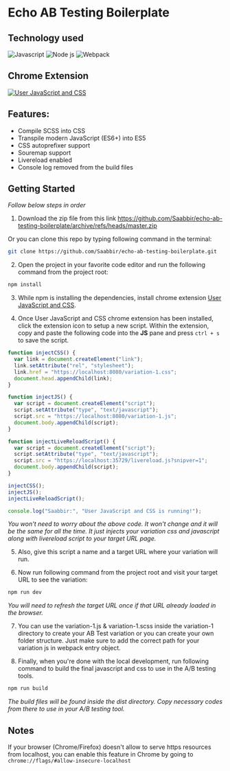 # Echo AB Testing Boilerplate

## Technology used

![Javascript][javascript-shield] ![Node js][nodejs-shield] ![Webpack][webpack-shield]

## Chrome Extension

[![User JavaScript and CSS][user-js-and-css-shield]][user-js-and-css-url]

## Features:

- Compile SCSS into CSS
- Transpile modern JavaScript (ES6+) into ES5
- CSS autoprefixer support
- Souremap support
- Livereload enabled
- Console log removed from the build files

## Getting Started

_Follow below steps in order_

1. Download the zip file from this link https://github.com/Saabbir/echo-ab-testing-boilerplate/archive/refs/heads/master.zip

Or you can clone this repo by typing following command in the terminal:

```sh
git clone https://github.com/Saabbir/echo-ab-testing-boilerplate.git
```

2. Open the project in your favorite code editor and run the following command from the project root:

```sh
npm install
```

3. While npm is installing the dependencies, install chrome extension [User JavaScript and CSS][user-js-and-css-url].

4. Once User JavaScript and CSS chrome extension has been installed, click the extension icon to setup a new script. Within the extension, copy and paste the following code into the **JS** pane and press `ctrl + s` to save the script.

```js
function injectCSS() {
  var link = document.createElement("link");
  link.setAttribute("rel", "stylesheet");
  link.href = "https://localhost:8080/variation-1.css";
  document.head.appendChild(link);
}

function injectJS() {
  var script = document.createElement("script");
  script.setAttribute("type", "text/javascript");
  script.src = "https://localhost:8080/variation-1.js";
  document.body.appendChild(script);
}

function injectLiveReloadScript() {
  var script = document.createElement("script");
  script.setAttribute("type", "text/javascript");
  script.src = "https://localhost:35729/livereload.js?snipver=1";
  document.body.appendChild(script);
}

injectCSS();
injectJS();
injectLiveReloadScript();

console.log("Saabbir:", "User JavaScript and CSS is running!");
```

_You won't need to worry about the above code. It won't change and it will be the same for all the time. It just injects your variation css and javascript along with livereload script to your target URL page._

5. Also, give this script a name and a target URL where your variation will run.

6. Now run following command from the project root and visit your target URL to see the variation:

```sh
npm run dev
```

_You will need to refresh the target URL once if that URL already loaded in the browser._

7. You can use the variation-1.js & variation-1.scss inside the variation-1 directory to create your AB Test variation or you can create your own folder structure. Just make sure to add the correct path for your variation js in webpack entry object.

8. Finally, when you're done with the local development, run following command to build the final javascript and css to use in the A/B testing tools.

```sh
npm run build
```

_The build files will be found inside the dist directory. Copy necessary codes from there to use in your A/B testing tool._

## Notes

If your browser (Chrome/Firefox) doesn't allow to serve https resources from localhost, you can enable this feature in Chrome by going to `chrome://flags/#allow-insecure-localhost`

<!-- MARKDOWN LINKS & IMAGES -->
<!-- https://www.markdownguide.org/basic-syntax/#reference-style-links -->

[javascript-shield]: https://img.shields.io/badge/JavaScript-323330?style=for-the-badge&logo=javascript&logoColor=F7DF1E
[nodejs-shield]: https://img.shields.io/badge/Node.js-339933?style=for-the-badge&logo=nodedotjs&logoColor=white
[webpack-shield]: https://img.shields.io/badge/Webpack-2B3A42?style=for-the-badge&logo=webpack&logoColor=#75AFCC
[user-js-and-css-shield]: https://img.shields.io/badge/Chrome%20Extension-User%20JavaScript%20and%20CSS-%23FFDD57?style=for-the-badge
[user-js-and-css-url]: https://chrome.google.com/webstore/detail/user-javascript-and-css/nbhcbdghjpllgmfilhnhkllmkecfmpld?hl=en
